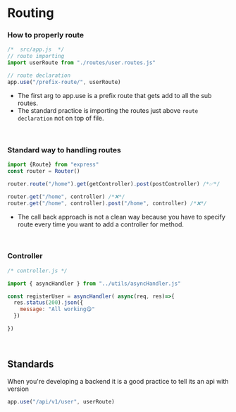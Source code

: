 # Routing

### How to properly route
```js
/*  src/app.js  */
// route importing
import userRoute from "./routes/user.routes.js"

// route declaration
app.use("/prefix-route/", userRoute)
```
* The first arg to app.use is a prefix route that gets add to all the sub routes.
* The standard practice is importing the routes just above `route declaration` not on top of file.


&nbsp;
### Standard way to handling routes
```js
import {Route} from "express"
const router = Router()

router.route("/home").get(getController).post(postController) /*✅*/

router.get("/home", controller) /*❌*/
router.get("/home", controller).post("/home", controller) /*❌*/
```
* The call back approach is not a clean way because you have to specify route every time you want to add a controller for method.

&nbsp;
### Controller
```js
/* controller.js */

import { asyncHandler } from "../utils/asyncHandler.js"

const registerUser = asyncHandler( async(req, res)=>{
  res.status(200).json({
    message: "All working😋"
  })

})
```

&nbsp;
## Standards
When you're developing a backend it is a  good practice to tell its an api with version

```js
app.use("/api/v1/user", userRoute)
```
